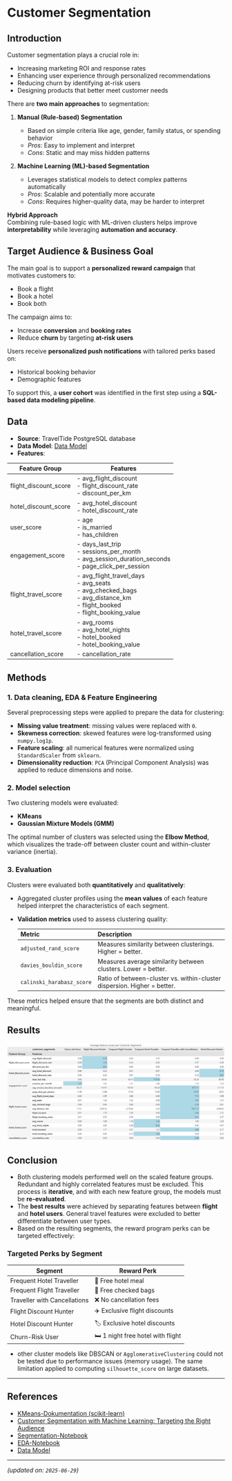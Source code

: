 # Customer Segmentation

## Introduction
Customer segmentation plays a crucial role in:  

- Increasing marketing ROI and response rates    
- Enhancing user experience through personalized recommendations  
- Reducing churn by identifying at-risk users  
- Designing products that better meet customer needs  

There are **two main approaches** to segmentation:  

1. **Manual (Rule-based) Segmentation**  
   - Based on simple criteria like age, gender, family status, or spending behavior  
   - *Pros*: Easy to implement and interpret  
   - *Cons*: Static and may miss hidden patterns  

2. **Machine Learning (ML)-based Segmentation**  
   - Leverages statistical models to detect complex patterns automatically  
   - *Pros*: Scalable and potentially more accurate  
   - *Cons*: Requires higher-quality data, may be harder to interpret  

**Hybrid Approach**  
Combining rule-based logic with ML-driven clusters helps improve **interpretability** while leveraging **automation and accuracy**.

## Target Audience & Business Goal
The main goal is to support a **personalized reward campaign** that motivates customers to:  

- Book a flight  
- Book a hotel  
- Book both   

The campaign aims to:  

- Increase **conversion** and **booking rates**  
- Reduce **churn** by targeting **at-risk users**  

Users receive **personalized push notifications** with tailored perks based on:  

- Historical booking behavior  
- Demographic features  

To support this, a **user cohort** was identified in the first step using a **SQL-based data modeling pipeline**.

## Data
- **Source**: TravelTide PostgreSQL database  
- **Data Model**: [Data Model](../docs/data_model.md)
- **Features**:  

| Feature Group            | Features                                                                 |  
|--------------------------|---------------------------------------------------------------------------|  
| flight_discount_score    | - avg_flight_discount<br>- flight_discount_rate<br>- discount_per_km     |  
| hotel_discount_score     | - avg_hotel_discount<br>- hotel_discount_rate                            |  
| user_score               | - age<br>- is_married<br>- has_children                                   |  
| engagement_score         | - days_last_trip<br>- sessions_per_month<br>- avg_session_duration_seconds<br>- page_click_per_session |  
| flight_travel_score      | - avg_flight_travel_days<br>- avg_seats<br>- avg_checked_bags<br>- avg_distance_km<br>- flight_booked<br>- flight_booking_value |  
| hotel_travel_score       | - avg_rooms<br>- avg_hotel_nights<br>- hotel_booked<br>- hotel_booking_value |  
| cancellation_score       | - cancellation_rate                                                      |  


## Methods

### 1. **Data cleaning, EDA & Feature Engineering**  
Several preprocessing steps were applied to prepare the data for clustering:  

- **Missing value treatment**: missing values were replaced with `0`.  
- **Skewness correction**: skewed features were log-transformed using `numpy.log1p`.  
- **Feature scaling**: all numerical features were normalized using `StandardScaler` from `sklearn`.  
- **Dimensionality reduction**: `PCA` (Principal Component Analysis) was applied to reduce dimensions and noise.  


### 2. **Model selection**  
Two clustering models were evaluated:  
- **KMeans**  
- **Gaussian Mixture Models (GMM)**  

The optimal number of clusters was selected using the **Elbow Method**, which visualizes the trade-off between cluster count and within-cluster variance (inertia).  
     

### 3. **Evaluation**  
Clusters were evaluated both **quantitatively** and **qualitatively**:  

- Aggregated cluster profiles using the **mean values** of each feature helped interpret the characteristics of each segment.  
- **Validation metrics** used to assess clustering quality:  
  
  | Metric                     | Description                                                                 |  
  |---------------------------|-----------------------------------------------------------------------------|  
  | `adjusted_rand_score`     | Measures similarity between clusterings. Higher = better.                   |  
  | `davies_bouldin_score`    | Measures average similarity between clusters. Lower = better.               |  
  | `calinski_harabasz_score` | Ratio of between-cluster vs. within-cluster dispersion. Higher = better.    |  

These metrics helped ensure that the segments are both distinct and meaningful.   

## Results

![Segmentation-Table](../images/segmentation_table.png?v2)


## Conclusion  
- Both clustering models performed well on the scaled feature groups. Redundant and highly correlated features must be excluded. This process is **iterative**, and with each new feature group, the models must be **re-evaluated**.  
- The **best results** were achieved by separating features between **flight** and **hotel users**. General travel features were excluded to better differentiate between user types.  
- Based on the resulting segments, the reward program perks can be targeted effectively:  

### Targeted Perks by Segment  

| Segment                          | Reward Perk                          |  
|----------------------------------|---------------------------------------|  
| Frequent Hotel Traveller         | 🏨 Free hotel meal                    |  
| Frequent Flight Traveller        | 🧳 Free checked bags                  |  
| Traveller with Cancellations     | ❌ No cancellation fees               |  
| Flight Discount Hunter           | ✈️ Exclusive flight discounts         |  
| Hotel Discount Hunter            | 🏷️ Exclusive hotel discounts          |  
| Churn-Risk User                  | 🛏️ 1 night free hotel with flight    |   

- other cluster models like DBSCAN or `AgglomerativeClustering` could not be tested due to performance issues (memory usage). The same limitation applied to computing `silhouette_score` on large datasets.

---

## References
- [KMeans-Dokumentation (scikit-learn)](https://scikit-learn.org/stable/modules/clustering.html#k-means)
- [Customer Segmentation with Machine Learning: Targeting the Right Audience](https://medium.com/@byanalytixlabs/customer-segmentation-with-machine-learning-targeting-the-right-audience-656f5d2ce8f8)
- [Segmentation-Notebook](../notebooks/Segmentation.ipynb)  
- [EDA-Notebook](../notebooks/EDA.ipynb)
- [Data Model](../docs/data_model.md)
---

*(updated on: `2025-06-29`)*  
